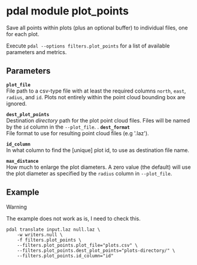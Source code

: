 # pdal module plot_points

Save all points within plots (plus an optional buffer) to individual files, one for each plot. 

Execute `pdal --options filters.plot_points` for a list of available parameters and metrics.


## Parameters

**`plot_file`**  
File path to a csv-type file with at least the required columns `north`, `east`, `radius`, and `id`. 
Plots not entirely within the point cloud bounding box are ignored. 

**`dest_plot_points`**  
Destination *directory* path for the plot point cloud files. 
Files will be named by the `id` column in the `--plot_file`.
.
**`dest_format`**  
File format to use for resulting point cloud files (e.g '.laz'). 

**`id_column`**  
In what column to find the [unique] plot id, to use as destination file name. 

**`max_distance`**  
How much to enlarge the plot diameters. A zero value (the default) will use the plot diameter as specified by the `radius` column in `--plot_file`.


## Example

> [!WARNING]
> The example does not work as is, I need to check this.

	pdal translate input.laz null.laz \
		-w writers.null \
		-f filters.plot_points \
		--filters.plot_points.plot_file="plots.csv" \
		--filters.plot_points.dest_plot_points="plots-directory/" \
		--filters.plot_points.id_column="id" 
